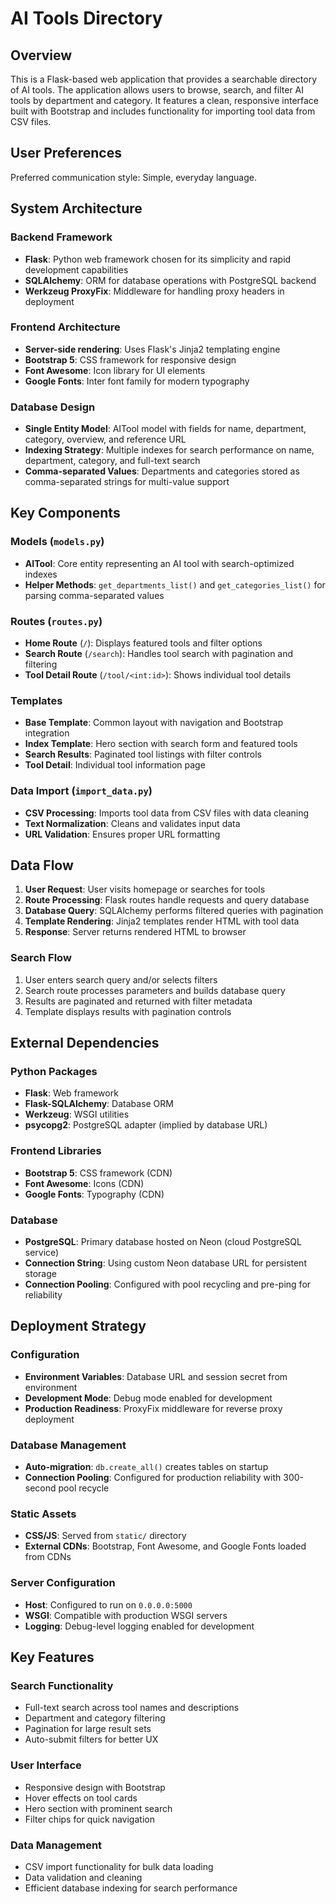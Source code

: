 # AI Tools Directory

## Overview

This is a Flask-based web application that provides a searchable directory of AI tools. The application allows users to browse, search, and filter AI tools by department and category. It features a clean, responsive interface built with Bootstrap and includes functionality for importing tool data from CSV files.

## User Preferences

Preferred communication style: Simple, everyday language.

## System Architecture

### Backend Framework
- **Flask**: Python web framework chosen for its simplicity and rapid development capabilities
- **SQLAlchemy**: ORM for database operations with PostgreSQL backend
- **Werkzeug ProxyFix**: Middleware for handling proxy headers in deployment

### Frontend Architecture
- **Server-side rendering**: Uses Flask's Jinja2 templating engine
- **Bootstrap 5**: CSS framework for responsive design
- **Font Awesome**: Icon library for UI elements
- **Google Fonts**: Inter font family for modern typography

### Database Design
- **Single Entity Model**: AITool model with fields for name, department, category, overview, and reference URL
- **Indexing Strategy**: Multiple indexes for search performance on name, department, category, and full-text search
- **Comma-separated Values**: Departments and categories stored as comma-separated strings for multi-value support

## Key Components

### Models (`models.py`)
- **AITool**: Core entity representing an AI tool with search-optimized indexes
- **Helper Methods**: `get_departments_list()` and `get_categories_list()` for parsing comma-separated values

### Routes (`routes.py`)
- **Home Route** (`/`): Displays featured tools and filter options
- **Search Route** (`/search`): Handles tool search with pagination and filtering
- **Tool Detail Route** (`/tool/<int:id>`): Shows individual tool details

### Templates
- **Base Template**: Common layout with navigation and Bootstrap integration
- **Index Template**: Hero section with search form and featured tools
- **Search Results**: Paginated tool listings with filter controls
- **Tool Detail**: Individual tool information page

### Data Import (`import_data.py`)
- **CSV Processing**: Imports tool data from CSV files with data cleaning
- **Text Normalization**: Cleans and validates input data
- **URL Validation**: Ensures proper URL formatting

## Data Flow

1. **User Request**: User visits homepage or searches for tools
2. **Route Processing**: Flask routes handle requests and query database
3. **Database Query**: SQLAlchemy performs filtered queries with pagination
4. **Template Rendering**: Jinja2 templates render HTML with tool data
5. **Response**: Server returns rendered HTML to browser

### Search Flow
1. User enters search query and/or selects filters
2. Search route processes parameters and builds database query
3. Results are paginated and returned with filter metadata
4. Template displays results with pagination controls

## External Dependencies

### Python Packages
- **Flask**: Web framework
- **Flask-SQLAlchemy**: Database ORM
- **Werkzeug**: WSGI utilities
- **psycopg2**: PostgreSQL adapter (implied by database URL)

### Frontend Libraries
- **Bootstrap 5**: CSS framework (CDN)
- **Font Awesome**: Icons (CDN)
- **Google Fonts**: Typography (CDN)

### Database
- **PostgreSQL**: Primary database hosted on Neon (cloud PostgreSQL service)
- **Connection String**: Using custom Neon database URL for persistent storage
- **Connection Pooling**: Configured with pool recycling and pre-ping for reliability

## Deployment Strategy

### Configuration
- **Environment Variables**: Database URL and session secret from environment
- **Development Mode**: Debug mode enabled for development
- **Production Readiness**: ProxyFix middleware for reverse proxy deployment

### Database Management
- **Auto-migration**: `db.create_all()` creates tables on startup
- **Connection Pooling**: Configured for production reliability with 300-second pool recycle

### Static Assets
- **CSS/JS**: Served from `static/` directory
- **External CDNs**: Bootstrap, Font Awesome, and Google Fonts loaded from CDNs

### Server Configuration
- **Host**: Configured to run on `0.0.0.0:5000`
- **WSGI**: Compatible with production WSGI servers
- **Logging**: Debug-level logging enabled for development

## Key Features

### Search Functionality
- Full-text search across tool names and descriptions
- Department and category filtering
- Pagination for large result sets
- Auto-submit filters for better UX

### User Interface
- Responsive design with Bootstrap
- Hover effects on tool cards
- Hero section with prominent search
- Filter chips for quick navigation

### Data Management
- CSV import functionality for bulk data loading
- Data validation and cleaning
- Efficient database indexing for search performance